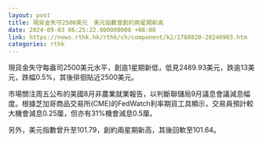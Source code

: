 ```yaml
---
layout: post
title: 現貨金失守2500美元　美元指數曾創約兩星期新高
date: 2024-09-03 06:25:22.000000000 +08:00
link: https://news.rthk.hk/rthk/ch/component/k2/1768820-20240903.htm
categories: rthk
---
```


現貨金失守每盎司2500美元水平，創逾1星期新低，低見2489.93美元，跌逾13美元，跌幅0.5%，其後徘徊貼近2500美元。

市場關注周五公布的美國8月非農業就業報告，以判斷聯儲局9月議息會議減息幅度。根據芝加哥商品交易所(CME)的FedWatch利率期貨工具顯示，交易員預計較大機會減息0.25厘，但亦有31%機會減息0.5厘。

另外，美元指數曾升至101.79，創約兩星期新高，其後回軟至101.64。
